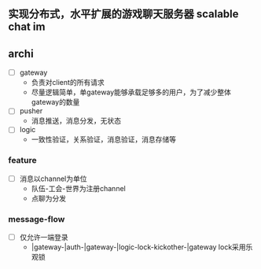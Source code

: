 ## 实现分布式，水平扩展的游戏聊天服务器 scalable chat im

## archi
- [ ] gateway
    * 负责对client的所有请求
    * 尽量逻辑简单，单gateway能够承载足够多的用户，为了减少整体gateway的数量
- [ ] pusher
    * 消息推送，消息分发，无状态
- [ ] logic
    * 一致性验证，关系验证，消息验证，消息存储等

### feature
- [ ] 消息以channel为单位
    * 队伍-工会-世界为注册channel
    * 点聊为分发

### message-flow
- [ ] 仅允许一端登录
  * |gateway-|auth-|gateway-|logic-lock-kickother-|gateway lock采用乐观锁